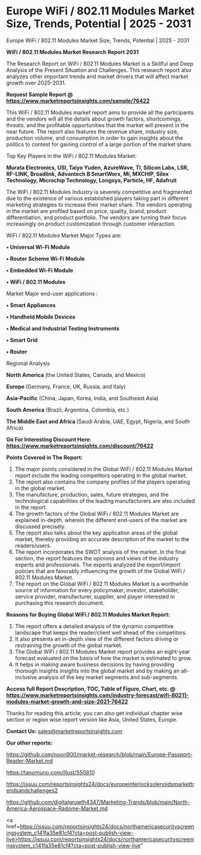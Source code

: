 # Europe WiFi / 802.11 Modules Market Size, Trends, Potential | 2025 - 2031
Europe WiFi / 802.11 Modules Market Size, Trends, Potential | 2025 - 2031

<strong>WiFi / 802.11 Modules Market Research Report 2031</strong>

The Research Report on WiFi / 802.11 Modules Market is a Skillful and Deep Analysis of the Present Situation and Challenges. This research report also analyzes other important trends and market drivers that will affect market growth over 2025-2031.

<strong>Request Sample Report @ <a href=https://www.marketreportsinsights.com/sample/76422>https://www.marketreportsinsights.com/sample/76422</a></strong>

This WiFi / 802.11 Modules market report aims to provide all the participants and the vendors will all the details about growth factors, shortcomings, threats, and the profitable opportunities that the market will present in the near future. The report also features the revenue share, industry size, production volume, and consumption in order to gain insights about the politics to contest for gaining control of a large portion of the market share.

Top Key Players in the WiFi / 802.11 Modules Market:

<strong>Murata Electronics, USI, Taiyo Yuden, AzureWave, TI, Silicon Labs, LSR, RF-LINK, Broadlink, Advantech B SmartWorx, Mi, MXCHIP, Silex Technology, Microchip Technology, Longsys, Particle, HF, Adafruit</strong>

The WiFi / 802.11 Modules Industry is severely competitive and fragmented due to the existence of various established players taking part in different marketing strategies to increase their market share. The vendors operating in the market are profiled based on price, quality, brand, product differentiation, and product portfolio. The vendors are turning their focus increasingly on product customization through customer interaction.

WiFi / 802.11 Modules Market Major Types are:

<strong>• Universal Wi-Fi Module

• Router Scheme Wi-Fi Module

• Embedded Wi-Fi Module

• WiFi / 802.11 Modules</strong>

Market Major end-user applications :

<strong>• Smart Appliances

• Handheld Mobile Devices

• Medical and Industrial Testing Instruments

• Smart Grid

• Router</strong>

Regional Analysis

</u><strong><b>North America</b></strong> (the United States, Canada, and Mexico)

<strong><b>Europe </b></strong>(Germany, France, UK, Russia, and Italy)

<strong><b>Asia-Pacific</b></strong> (China, Japan, Korea, India, and Southeast Asia)

<strong><b>South America</b></strong> (Brazil, Argentina, Colombia, etc.)

<strong><b>The Middle East and Africa</b></strong> (Saudi Arabia, UAE, Egypt, Nigeria, and South Africa)

<strong>Go For Interesting Discount Here: <a href=https://www.marketreportsinsights.com/discount/76422>https://www.marketreportsinsights.com/discount/76422</a></strong>

<strong>Points Covered in The Report:</strong>
<ol>
  <li>The major points considered in the Global WiFi / 802.11 Modules Market report include the leading competitors operating in the global market.</li>
  <li>The report also contains the company profiles of the players operating in the global market.</li>
  <li>The manufacture, production, sales, future strategies, and the technological capabilities of the leading manufacturers are also included in the report.</li>
  <li>The growth factors of the Global WiFi / 802.11 Modules Market are explained in-depth, wherein the different end-users of the market are discussed precisely.</li>
  <li>The report also talks about the key application areas of the global market, thereby providing an accurate description of the market to the readers/users.</li>
  <li>The report incorporates the SWOT analysis of the market. In the final section, the report features the opinions and views of the industry experts and professionals. The experts analyzed the export/import policies that are favorably influencing the growth of the Global WiFi / 802.11 Modules Market.</li>
  <li>The report on the Global WiFi / 802.11 Modules Market is a worthwhile source of information for every policymaker, investor, stakeholder, service provider, manufacturer, supplier, and player interested in purchasing this research document.</li>
</ol>
<strong>Reasons for Buying Global WiFi / 802.11 Modules Market Report:</strong>

<ol>
  <li>The report offers a detailed analysis of the dynamic competitive landscape that keeps the reader/client well ahead of the competitors.</li>
  <li>It also presents an in-depth view of the different factors driving or restraining the growth of the global market.</li>
  <li>The Global WiFi / 802.11 Modules Market report provides an eight-year forecast evaluated on the basis of how the market is estimated to grow.</li>
  <li>It helps in making aware business decisions by having providing thorough insights insights into the global market and by making an all-inclusive analysis of the key market segments and sub-segments.</li>
</ol>
<strong>Access full Report Description, TOC, Table of Figure, Chart, etc. @ <a href=https://www.marketreportsinsights.com/industry-forecast/wifi-80211-modules-market-growth-and-size-2021-76422>https://www.marketreportsinsights.com/industry-forecast/wifi-80211-modules-market-growth-and-size-2021-76422</a></strong>


Thanks for reading this article; you can also get individual chapter wise section or region wise report version like Asia, United States, Europe.

<strong>Contact Us:</strong>
sales@marketreportsinsights.com

<strong>Our other reports:</strong>

<a href=https://github.com/noori900/market-research/blob/main/Europe-Passport-Reader-Market.md>https://github.com/noori900/market-research/blob/main/Europe-Passport-Reader-Market.md</a>

<a href=https://tanomuno.com/illust/550810>https://tanomuno.com/illust/550810</a>

<a href=https://issuu.com/reportsinsights24/docs/europeinterlocksolenoidsmarkettrendsandchallenges2>https://issuu.com/reportsinsights24/docs/europeinterlocksolenoidsmarkettrendsandchallenges2</a>

<a href=https://github.com/digitalgrowth4347/Marketing-Trands/blob/main/North-America-Aerospace-Radome-Market.md>https://github.com/digitalgrowth4347/Marketing-Trands/blob/main/North-America-Aerospace-Radome-Market.md</a>

<a href=https://issuu.com/reportsinsights24/docs/northamericasecurityscreeningsystem_c141fa35e81cf4?cta=post-publish-view-live>https://issuu.com/reportsinsights24/docs/northamericasecurityscreeningsystem_c141fa35e81cf4?cta=post-publish-view-live</a>"
